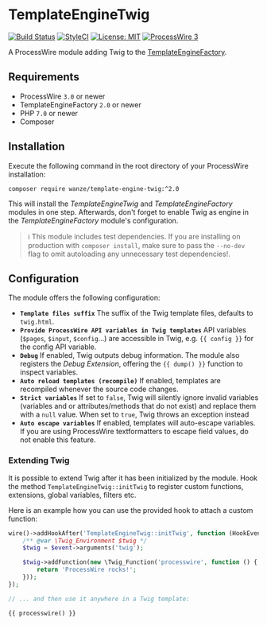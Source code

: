 # TemplateEngineTwig

[![Build Status](https://travis-ci.org/wanze/TemplateEngineTwig.svg?branch=next)](https://travis-ci.org/wanze/TemplateEngineTwig)
[![StyleCI](https://github.styleci.io/repos/21304492/shield?branch=next)](https://github.styleci.io/repos/21304492)
[![License: MIT](https://img.shields.io/badge/License-MIT-blue.svg)](https://opensource.org/licenses/MIT)
[![ProcessWire 3](https://img.shields.io/badge/ProcessWire-3.x-orange.svg)](https://github.com/processwire/processwire)

A ProcessWire module adding Twig to the [TemplateEngineFactory](https://github.com/wanze/TemplateEngineFactory).

## Requirements

* ProcessWire `3.0` or newer
* TemplateEngineFactory `2.0` or newer
* PHP `7.0` or newer
* Composer

## Installation

Execute the following command in the root directory of your ProcessWire installation:

```
composer require wanze/template-engine-twig:^2.0
```

This will install the _TemplateEngineTwig_ and _TemplateEngineFactory_ modules in one step. Afterwards, don't forget 
to enable Twig as engine in the _TemplateEngineFactory_ module's configuration.

> ℹ️ This module includes test dependencies. If you are installing on production with `composer install`, make sure to
pass the `--no-dev` flag to omit autoloading any unnecessary test dependencies!.

## Configuration

The module offers the following configuration:

* **`Template files suffix`** The suffix of the Twig template files, defaults to `twig.html`.
* **`Provide ProcessWire API variables in Twig templates`** API variables (`$pages`, `$input`, `$config`...)
are accessible in Twig,
e.g. `{{ config }}` for the config API variable.
* **`Debug`** If enabled, Twig outputs debug information. The module also registers the _Debug Extension_, offering
the `{{ dump() }}` function to inspect variables.  
* **`Auto reload templates (recompile)`** If enabled, templates are recompiled whenever the source code changes.
* **`Strict variables`** If set to `false`, Twig will silently ignore invalid variables (variables and
or attributes/methods that do not exist) and replace them with a `null` value. When set to `true`,
Twig throws an exception instead
* **`Auto escape variables`** If enabled, templates will auto-escape variables. If you are using ProcessWire
textformatters to escape field values, do not enable this feature.

### Extending Twig

It is possible to extend Twig after it has been initialized by the module. Hook the method `TemplateEngineTwig::initTwig`
to register custom functions, extensions, global variables, filters etc.

Here is an example how you can use the provided hook to attach a custom function:

```php
wire()->addHookAfter('TemplateEngineTwig::initTwig', function (HookEvent $event) {
    /** @var \Twig_Environment $twig */
    $twig = $event->arguments('twig');

    $twig->addFunction(new \Twig_Function('processwire', function () {
        return 'ProcessWire rocks!';
    }));
});

// ... and then use it anywhere in a Twig template:

{{ processwire() }}
```
